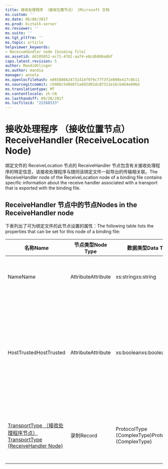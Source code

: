 ```yaml
---
title: 接收处理程序 （接收位置节点） |Microsoft 文档
ms.custom: ''
ms.date: 06/08/2017
ms.prod: biztalk-server
ms.reviewer: ''
ms.suite: ''
ms.tgt_pltfrm: ''
ms.topic: article
helpviewer_keywords:
- ReceiveHandler node [binding file]
ms.assetid: dd105052-ec71-4762-aa74-e8cdb806a6bf
caps.latest.revision: 5
author: MandiOhlinger
ms.author: mandia
manager: anneta
ms.openlocfilehash: e865886624731414f979c77f3f2e898e417c8b11
ms.sourcegitcommit: cb908c540d8f1a692d01dc8f313e16cb4b4e696d
ms.translationtype: MT
ms.contentlocale: zh-CN
ms.lasthandoff: 09/20/2017
ms.locfileid: "22268533"
---
```

# <a name="receivehandler-receivelocation-node"></a><span data-ttu-id="459c8-102">接收处理程序 （接收位置节点）</span><span class="sxs-lookup"><span data-stu-id="459c8-102">ReceiveHandler (ReceiveLocation Node)</span></span>
<span data-ttu-id="459c8-103">绑定文件的 ReceiveLocation 节点的 ReceiveHandler 节点包含有关接收处理程序的特定信息，该接收处理程序与随同该绑定文件一起导出的传输相关联。</span><span class="sxs-lookup"><span data-stu-id="459c8-103">The ReceiveHandler node of the ReceiveLocation node of a binding file contains specific information about the receive handler associated with a transport that is exported with the binding file.</span></span>  
  
## <a name="nodes-in-the-receivehandler-node"></a><span data-ttu-id="459c8-104">ReceiveHandler 节点中的节点</span><span class="sxs-lookup"><span data-stu-id="459c8-104">Nodes in the ReceiveHandler node</span></span>  
 <span data-ttu-id="459c8-105">下表列出了可为绑定文件的此节点设置的属性：</span><span class="sxs-lookup"><span data-stu-id="459c8-105">The following table lists the properties that can be set for this node of a binding file:</span></span>  
  
|<span data-ttu-id="459c8-106">**名称**</span><span class="sxs-lookup"><span data-stu-id="459c8-106">**Name**</span></span>|<span data-ttu-id="459c8-107">**节点类型**</span><span class="sxs-lookup"><span data-stu-id="459c8-107">**Node Type**</span></span>|<span data-ttu-id="459c8-108">**数据类型**</span><span class="sxs-lookup"><span data-stu-id="459c8-108">**Data Type**</span></span>|<span data-ttu-id="459c8-109">**Description**</span><span class="sxs-lookup"><span data-stu-id="459c8-109">**Description**</span></span>|<span data-ttu-id="459c8-110">**限制**</span><span class="sxs-lookup"><span data-stu-id="459c8-110">**Restrictions**</span></span>|<span data-ttu-id="459c8-111">**注释**</span><span class="sxs-lookup"><span data-stu-id="459c8-111">**Comments**</span></span>|  
|--------------|-------------------|-------------------|---------------------|----------------------|------------------|  
|<span data-ttu-id="459c8-112">Name</span><span class="sxs-lookup"><span data-stu-id="459c8-112">Name</span></span>|<span data-ttu-id="459c8-113">Attribute</span><span class="sxs-lookup"><span data-stu-id="459c8-113">Attribute</span></span>|<span data-ttu-id="459c8-114">xs:string</span><span class="sxs-lookup"><span data-stu-id="459c8-114">xs:string</span></span>|<span data-ttu-id="459c8-115">指定与传输关联的接收处理程序的名称。</span><span class="sxs-lookup"><span data-stu-id="459c8-115">Specifies the name of the receive handler associated with the transport.</span></span>|<span data-ttu-id="459c8-116">可选</span><span class="sxs-lookup"><span data-stu-id="459c8-116">Not required</span></span>|<span data-ttu-id="459c8-117">默认值：空</span><span class="sxs-lookup"><span data-stu-id="459c8-117">Default value: empty</span></span>|  
|<span data-ttu-id="459c8-118">HostTrusted</span><span class="sxs-lookup"><span data-stu-id="459c8-118">HostTrusted</span></span>|<span data-ttu-id="459c8-119">Attribute</span><span class="sxs-lookup"><span data-stu-id="459c8-119">Attribute</span></span>|<span data-ttu-id="459c8-120">xs:boolean</span><span class="sxs-lookup"><span data-stu-id="459c8-120">xs:boolean</span></span>|<span data-ttu-id="459c8-121">指定与此接收处理程序关联的主机是否可信任。</span><span class="sxs-lookup"><span data-stu-id="459c8-121">Specifies whether the host associated with the receive handler is trusted.</span></span>|<span data-ttu-id="459c8-122">必需</span><span class="sxs-lookup"><span data-stu-id="459c8-122">Required</span></span>|<span data-ttu-id="459c8-123">默认值：无</span><span class="sxs-lookup"><span data-stu-id="459c8-123">Default value: none</span></span><br /><br /> <span data-ttu-id="459c8-124">设置为**true**如果主机是受信任，否则设置为**false**。</span><span class="sxs-lookup"><span data-stu-id="459c8-124">Set to **true** if host is trusted, otherwise set to **false**.</span></span>|  
|[<span data-ttu-id="459c8-125">TransportType （接收处理程序节点）</span><span class="sxs-lookup"><span data-stu-id="459c8-125">TransportType (ReceiveHandler Node)</span></span>](../core/transporttype-receivehandler-node.md)|<span data-ttu-id="459c8-126">录制</span><span class="sxs-lookup"><span data-stu-id="459c8-126">Record</span></span>|<span data-ttu-id="459c8-127">ProtocolType (ComplexType)</span><span class="sxs-lookup"><span data-stu-id="459c8-127">ProtocolType (ComplexType)</span></span>|<span data-ttu-id="459c8-128">指定传输类型，同时也是与此接收处理程序一同使用的适配器的名称。</span><span class="sxs-lookup"><span data-stu-id="459c8-128">Specifies the transport type, which is also the name of the adapter used with this receive handler.</span></span>|<span data-ttu-id="459c8-129">必需</span><span class="sxs-lookup"><span data-stu-id="459c8-129">Required</span></span>|<span data-ttu-id="459c8-130">默认值：无</span><span class="sxs-lookup"><span data-stu-id="459c8-130">Default value: none</span></span>|
